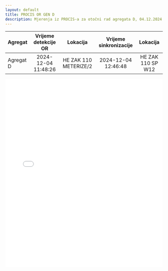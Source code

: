 ```yaml
---
layout: default
title: PROCIS OR GEN D
description: Mjerenja iz PROCIS-a za otočni rad agregata D, 04.12.2024. u HE Zakučac
---
```


| Agregat | Vrijeme detekcije OR |  Lokacija             | Vrijeme sinkronizacije | Lokacija          |
| :------ | :------------------: | :------------------:  | :---------------------:|:-----------------:|
|Agregat D| 2024-12-04 11:48:26  | HE ZAK 110 METERIZE/2 | 2024-12-04 12:46:48    | HE ZAK 110 SP W12 |


<div class="wide-graph">
    <iframe src="{{ site.baseurl }}/ket-or/procis-or-gen-d.html" width="100%" height="600px" frameborder="0"></iframe>
</div>